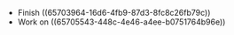 - Finish ((65703964-16d6-4fb9-87d3-8fc8c26fb79c))
- Work on ((65705543-448c-4e46-a4ee-b0751764b96e))